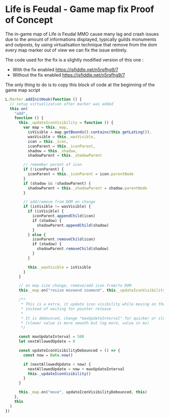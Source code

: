 # Life is Feudal - Game map fix Proof of Concept

The in-game map of Life is Feudal MMO cause many lag and crash issues due to the amount of informations displayed, typically guilds monuments and outposts, by using virtualisation technique that remove from the dom every map marker out of view we can fix the issue entirely.

The code used for the fix is a slightly modified version of this one : 
- With the fix enabled https://jsfiddle.net/n5rqfhg9/7 
- Without the fix enabled https://jsfiddle.net/n5rqfhg9/7 

The only thing to do is to copy this block of code at the beginning of the game map script

```js
L.Marker.addInitHook(function () {
  // setup virtualization after marker was added
  this.on(
    "add",
    function () {
      this._updateIconVisibility = function () {
        var map = this._map,
          isVisible = map.getBounds().contains(this.getLatLng()),
          wasVisible = this._wasVisible,
          icon = this._icon,
          iconParent = this._iconParent,
          shadow = this._shadow,
          shadowParent = this._shadowParent

        // remember parent of icon
        if (!iconParent) {
          iconParent = this._iconParent = icon.parentNode
        }
        if (shadow && !shadowParent) {
          shadowParent = this._shadowParent = shadow.parentNode
        }

        // add/remove from DOM on change
        if (isVisible != wasVisible) {
          if (isVisible) {
            iconParent.appendChild(icon)
            if (shadow) {
              shadowParent.appendChild(shadow)
            }
          } else {
            iconParent.removeChild(icon)
            if (shadow) {
              shadowParent.removeChild(shadow)
            }
          }

          this._wasVisible = isVisible
        }
      }

      // on map size change, remove/add icon from/to DOM
      this._map.on("resize moveend zoomend", this._updateIconVisibility, this)

      /**
       * This is a extra, it update icon visibility while moving on the map
       * instead of waiting for pointer release
       *
       * It is debounced, change "maxUpdateInterval" for quicker or slower refresh
       * (slower value is more smooth but lag more, value in ms)
       */

      const maxUpdateInterval = 500
      let nextAllowedUpdate = 0

      const updateIconVisibilityDebounced = () => {
        const now = Date.now()

        if (nextAllowedUpdate < now) {
          nextAllowedUpdate = now + maxUpdateInterval
          this._updateIconVisibility()
        }
      }

      this._map.on("move", updateIconVisibilityDebounced, this)
    },
    this
  )
})

```
